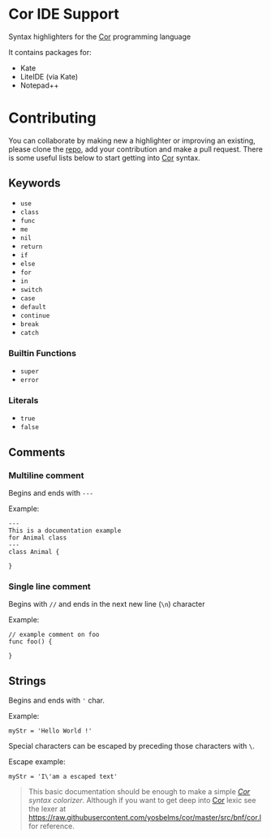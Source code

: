 # Cor IDE Support

Syntax highlighters for the [Cor](http://yosbelms.github.io/cor) programming language

It contains packages for:

* Kate
* LiteIDE (via Kate)
* Notepad++

# Contributing

You can collaborate by making new a highlighter or improving an existing, please clone the [repo](https://github.com/yosbelms/cor-ide-support), add your contribution and make a pull request. There is some useful lists below to start getting into [Cor](http://yosbelms.github.io/cor) syntax.

## Keywords

* `use`
* `class`
* `func`
* `me`
* `nil`
* `return`
* `if`
* `else`
* `for`
* `in`
* `switch`
* `case`
* `default`
* `continue`
* `break`
* `catch`

### Builtin Functions

* `super`
* `error`

### Literals

* `true`
* `false`

## Comments
### Multiline comment
Begins and ends with `---`

Example:
```
---
This is a documentation example
for Animal class
---
class Animal {
	
}
```

### Single line comment

Begins with `//` and ends in the next new line (`\n`) character

Example:
```
// example comment on foo
func foo() {
	
}
```

## Strings

Begins and ends with `'` char.

Example:
```
myStr = 'Hello World !'
```
Special characters can be escaped by preceding those characters with `\`.

Escape example:
```
myStr = 'I\'am a escaped text'
```

> This basic documentation should be enough to make a simple *[Cor](http://yosbelms.github.io/cor) syntax colorizer*. Although if you want to get deep into [Cor](http://yosbelms.github.io/cor) lexic see the lexer at https://raw.githubusercontent.com/yosbelms/cor/master/src/bnf/cor.l for reference.